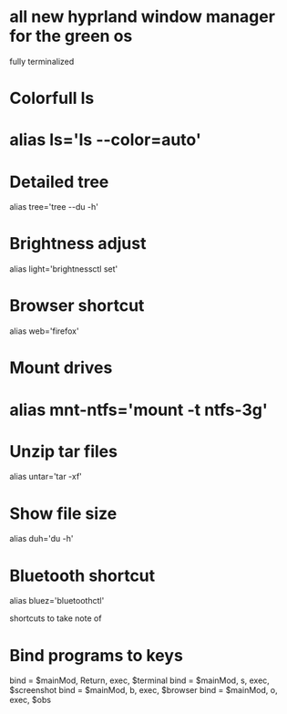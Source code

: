 # all new hyprland window manager for the green os

fully terminalized

# Colorfull ls
# alias ls='ls --color=auto'

# Detailed tree
alias tree='tree --du -h'

# Brightness adjust
alias light='brightnessctl set'

# Browser shortcut
alias web='firefox' 

# Mount drives
# alias mnt-ntfs='mount -t ntfs-3g'

# Unzip tar files
alias untar='tar -xf'

# Show file size
alias duh='du -h'

# Bluetooth shortcut
alias bluez='bluetoothctl'

shortcuts to take note of

# Bind programs to keys
bind = $mainMod, Return, exec, $terminal
bind = $mainMod, s, exec, $screenshot
bind = $mainMod, b, exec, $browser
bind = $mainMod, o, exec, $obs
